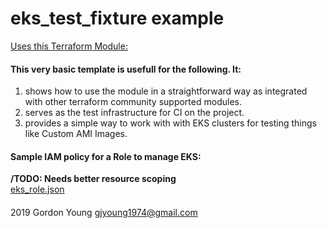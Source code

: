 # eks_test_fixture example      

[Uses this Terraform Module:](https://github.com/terraform-aws-modules/terraform-aws-eks)     

#### **This very basic template is usefull for the following. It:**

1.  shows how to use the module in a straightforward way as integrated with other terraform community supported modules.
2.  serves as the test infrastructure for CI on the project.
3.  provides a simple way to work with with EKS clusters for testing things like Custom AMI Images.

#### Sample IAM policy for a Role to manage EKS:    
**/TODO: Needs better resource scoping**    
[eks_role.json](https://github.com/gjyoung1974/eks_test_fixture/blob/master/IAM/eks_role.json)    

####    

2019 Gordon Young gjyoung1974@gmail.com
